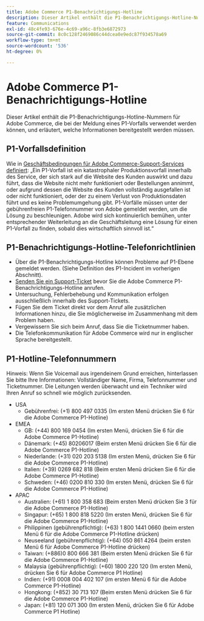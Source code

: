 ```yaml
---
title: Adobe Commerce P1-Benachrichtigungs-Hotline
description: Dieser Artikel enthält die P1-Benachrichtigungs-Hotline-Nummern für Adobe Commerce, die bei der Meldung eines P1-Vorfalls verwendet werden können, und erläutert, welche Informationen bereitgestellt werden müssen.
feature: Communications
exl-id: 48c4fe93-676e-4c69-a96c-8fb3e6872973
source-git-commit: 8c0c128f2469086c44dcea0e9edc87f934578a69
workflow-type: tm+mt
source-wordcount: '536'
ht-degree: 0%

---
```


# Adobe Commerce P1-Benachrichtigungs-Hotline

Dieser Artikel enthält die P1-Benachrichtigungs-Hotline-Nummern für Adobe Commerce, die bei der Meldung eines P1-Vorfalls verwendet werden können, und erläutert, welche Informationen bereitgestellt werden müssen.

## P1-Vorfallsdefinition

Wie in [Geschäftsbedingungen für Adobe Commerce-Support-Services definiert](https://www.adobe.com/content/dam/cc/en/legal/terms/enterprise/pdfs/Magento-Support-Services-Terms-and-Conditions.pdf): „Ein P1-Vorfall ist ein katastrophaler Produktionsvorfall innerhalb des Service, der sich stark auf die Website des Kunden auswirkt und dazu führt, dass die Website nicht mehr funktioniert oder Bestellungen annimmt, oder aufgrund dessen die Website des Kunden vollständig ausgefallen ist oder nicht funktioniert, oder der zu einem Verlust von Produktionsdaten führt und es keine Problemumgehung gibt. P1-Vorfälle müssen unter der gebührenfreien P1-Telefonnummer von Adobe gemeldet werden, um die Lösung zu beschleunigen. Adobe wird sich kontinuierlich bemühen, unter entsprechender Weiterleitung an die Geschäftsleitung eine Lösung für einen P1-Vorfall zu finden, sobald dies wirtschaftlich sinnvoll ist.“

## P1-Benachrichtigungs-Hotline-Telefonrichtlinien

* Über die P1-Benachrichtigungs-Hotline können Probleme auf P1-Ebene gemeldet werden. (Siehe Definition des P1-Incident im vorherigen Abschnitt).
* [Senden Sie ein Support-Ticket](https://experienceleague.adobe.com/docs/commerce-knowledge-base/kb/help-center-guide/magento-help-center-user-guide.html?lang=en#submit-ticket) bevor Sie die Adobe Commerce P1-Benachrichtigungs-Hotline anrufen.
* Untersuchung, Fehlerbehebung und Kommunikation erfolgen ausschließlich innerhalb des Support-Tickets.
* Fügen Sie dem Ticket direkt vor dem Anruf alle zusätzlichen Informationen hinzu, die Sie möglicherweise im Zusammenhang mit dem Problem haben.
* Vergewissern Sie sich beim Anruf, dass Sie die Ticketnummer haben.
* Die Telefonkommunikation für Adobe Commerce wird nur in englischer Sprache bereitgestellt.

## P1-Hotline-Telefonnummern

Hinweis: Wenn Sie Voicemail aus irgendeinem Grund erreichen, hinterlassen Sie bitte Ihre Informationen: Vollständiger Name, Firma, Telefonnummer und Ticketnummer. Die Leitungen werden überwacht und ein Techniker wird Ihren Anruf so schnell wie möglich zurücksenden.

* USA
   * Gebührenfrei: (+1) 800 497 0335 (Im ersten Menü drücken Sie 6 für die Adobe Commerce P1-Hotline)
* EMEA
   * GB: (+44) 800 169 0454 (Im ersten Menü, drücken Sie 6 für die Adobe Commerce P1-Hotline)
   * Dänemark: (+45) 80206017 (Beim ersten Menü drücken Sie 6 für die Adobe Commerce P1-Hotline)
   * Niederlande: (+31) 020 203 5138 (Im ersten Menü, drücken Sie 6 für die Adobe Commerce P1-Hotline)
   * Italien: (+39) 0269 682 818 (Beim ersten Menü drücken Sie 6 für die Adobe Commerce P1-Hotline)
   * Schweden: (+46) 0200 810 330 (Im ersten Menü, drücken Sie 6 für die Adobe Commerce P1-Hotline)
* APAC
   * Australien: (+61) 1 800 358 683 (Beim ersten Menü drücken Sie 3 für die Adobe Commerce P1-Hotline)
   * Singapur: (+65) 1 800 818 5220 (Im ersten Menü, drücken Sie 6 für die Adobe Commerce P1-Hotline)
   * Philippinen (gebührenpflichtig): (+63) 1 800 1441 0660 (beim ersten Menü 6 für die Adobe Commerce P1-Hotline drücken)
   * Neuseeland (gebührenpflichtig): (+64) 050 861 4264 (beim ersten Menü 6 für Adobe Commerce P1-Hotline drücken)
   * Taiwan: (+886)0 800 666 381 (Beim ersten Menü drücken Sie 6 für die Adobe Commerce P1-Hotline)
   * Malaysia (gebührenpflichtig): (+60) 1800 220 120 (Im ersten Menü, drücken Sie 6 für Adobe Commerce P1 Hotline)
   * Indien: (+91) 0008 004 402 107 (im ersten Menü 6 für die Adobe Commerce P1-Hotline)
   * Hongkong: (+852) 30 713 107 (Beim ersten Menü drücken Sie 6 für die Adobe Commerce P1-Hotline)
   * Japan: (+81) 120 071 300 (Im ersten Menü, drücken Sie 6 für Adobe Commerce P1 Hotline)
